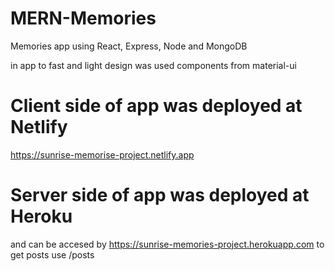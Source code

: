 # MERN-Memories
Memories app using React, Express, Node and MongoDB

in app to fast and light design was used components from material-ui
# Client side of app was deployed at Netlify
https://sunrise-memorise-project.netlify.app

# Server side of app was deployed at Heroku
and can be accesed by 
https://sunrise-memories-project.herokuapp.com
to get posts use /posts
